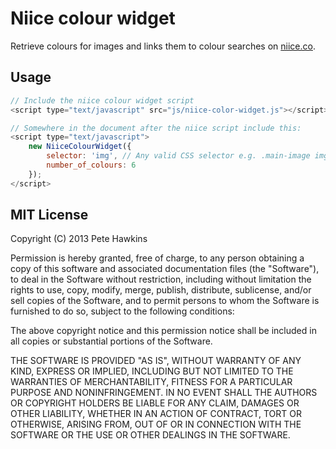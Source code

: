 # Niice colour widget

Retrieve colours for images and links them to colour searches on [niice.co](http://niice.co).

## Usage

```js
// Include the niice colour widget script
<script type="text/javascript" src="js/niice-color-widget.js"></script>

// Somewhere in the document after the niice script include this:
<script type="text/javascript">
    new NiiceColourWidget({
        selector: 'img', // Any valid CSS selector e.g. .main-image img
        number_of_colours: 6
    });
</script>
```

## MIT License

Copyright (C) 2013 Pete Hawkins

Permission is hereby granted, free of charge, to any person obtaining a copy of this software and associated documentation files (the "Software"), to deal in the Software without restriction, including without limitation the rights to use, copy, modify, merge, publish, distribute, sublicense, and/or sell copies of the Software, and to permit persons to whom the Software is furnished to do so, subject to the following conditions:

The above copyright notice and this permission notice shall be included in all copies or substantial portions of the Software.

THE SOFTWARE IS PROVIDED "AS IS", WITHOUT WARRANTY OF ANY KIND, EXPRESS OR IMPLIED, INCLUDING BUT NOT LIMITED TO THE WARRANTIES OF MERCHANTABILITY, FITNESS FOR A PARTICULAR PURPOSE AND NONINFRINGEMENT. IN NO EVENT SHALL THE AUTHORS OR COPYRIGHT HOLDERS BE LIABLE FOR ANY CLAIM, DAMAGES OR OTHER LIABILITY, WHETHER IN AN ACTION OF CONTRACT, TORT OR OTHERWISE, ARISING FROM, OUT OF OR IN CONNECTION WITH THE SOFTWARE OR THE USE OR OTHER DEALINGS IN THE SOFTWARE.
